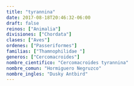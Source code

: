 ```yaml
---
title: "tyrannina"
date: 2017-08-18T20:46:32-06:00
draft: false
reinos: ["Animalia"]
divisiones: ["Chordata"]
clases: ["Aves"]
ordenes: ["Passeriformes"]
familias: ["Thamnophilidae "]
generos: ["Cercomacroides"]
nombre_cientifico: "Cercomacroides tyrannina"
nombre_comun: "Hormiguero Negruzco"
nombre_ingles: "Dusky Antbird"
---
```


